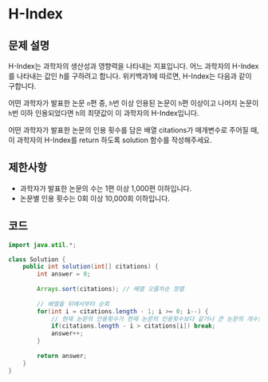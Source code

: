 # H-Index

## 문제 설명
H-Index는 과학자의 생산성과 영향력을 나타내는 지표입니다. 어느 과학자의 H-Index를 나타내는 값인 h를 구하려고 합니다. 위키백과1에 따르면, H-Index는 다음과 같이 구합니다.

어떤 과학자가 발표한 논문 `n`편 중, `h`번 이상 인용된 논문이 `h`편 이상이고 나머지 논문이 `h`번 이하 인용되었다면 `h`의 최댓값이 이 과학자의 H-Index입니다.

어떤 과학자가 발표한 논문의 인용 횟수를 담은 배열 citations가 매개변수로 주어질 때, 이 과학자의 H-Index를 return 하도록 solution 함수를 작성해주세요.

## 제한사항
- 과학자가 발표한 논문의 수는 1편 이상 1,000편 이하입니다.
- 논문별 인용 횟수는 0회 이상 10,000회 이하입니다.

## 코드
```java
import java.util.*;

class Solution {
    public int solution(int[] citations) {
        int answer = 0;
        
        Arrays.sort(citations); // 배열 오름차순 정렬
        
        // 배열을 뒤에서부터 순회
        for(int i = citations.length - 1; i >= 0; i--) {
            // 현재 논문의 인용횟수가 현재 논문의 인용횟수보다 같거나 큰 논문의 개수보다 작으면 H-Index 값을 증가시킬 수 없기 때문에 break
            if(citations.length - i > citations[i]) break;
            answer++;
        }
        
        return answer;
    }
}
```